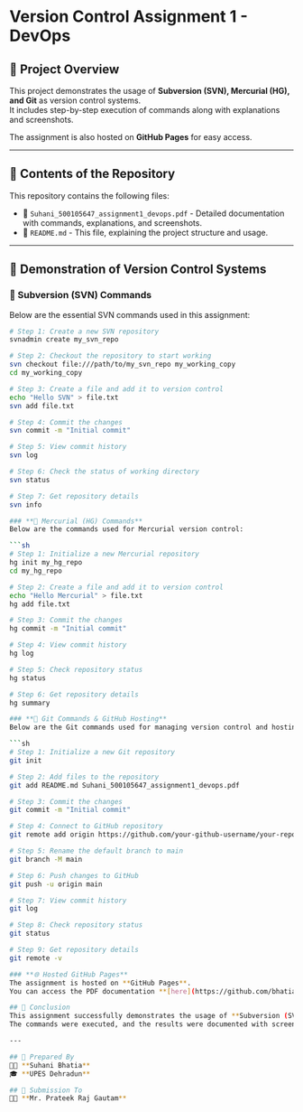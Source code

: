 # Version Control Assignment 1 - DevOps

## 📌 Project Overview  
This project demonstrates the usage of **Subversion (SVN), Mercurial (HG), and Git** as version control systems.  
It includes step-by-step execution of commands along with explanations and screenshots.  

The assignment is also hosted on **GitHub Pages** for easy access.  

---

## 📂 Contents of the Repository  
This repository contains the following files:  
- 📄 `Suhani_500105647_assignment1_devops.pdf` - Detailed documentation with commands, explanations, and screenshots.  
- 📜 `README.md` - This file, explaining the project structure and usage.  

---

## 🚀 Demonstration of Version Control Systems  

### **🔹 Subversion (SVN) Commands**  
Below are the essential SVN commands used in this assignment:  
```sh
# Step 1: Create a new SVN repository  
svnadmin create my_svn_repo  

# Step 2: Checkout the repository to start working  
svn checkout file:///path/to/my_svn_repo my_working_copy  
cd my_working_copy  

# Step 3: Create a file and add it to version control  
echo "Hello SVN" > file.txt  
svn add file.txt  

# Step 4: Commit the changes  
svn commit -m "Initial commit"  

# Step 5: View commit history  
svn log  

# Step 6: Check the status of working directory  
svn status  

# Step 7: Get repository details  
svn info  

### **🔹 Mercurial (HG) Commands**  
Below are the commands used for Mercurial version control:  

```sh
# Step 1: Initialize a new Mercurial repository  
hg init my_hg_repo  
cd my_hg_repo  

# Step 2: Create a file and add it to version control  
echo "Hello Mercurial" > file.txt  
hg add file.txt  

# Step 3: Commit the changes  
hg commit -m "Initial commit"  

# Step 4: View commit history  
hg log  

# Step 5: Check repository status  
hg status  

# Step 6: Get repository details  
hg summary  

### **🔹 Git Commands & GitHub Hosting**  
Below are the Git commands used for managing version control and hosting the repository on GitHub:  

```sh
# Step 1: Initialize a new Git repository  
git init  

# Step 2: Add files to the repository  
git add README.md Suhani_500105647_assignment1_devops.pdf  

# Step 3: Commit the changes  
git commit -m "Initial commit"  

# Step 4: Connect to GitHub repository  
git remote add origin https://github.com/your-github-username/your-repo.git  

# Step 5: Rename the default branch to main  
git branch -M main  

# Step 6: Push changes to GitHub  
git push -u origin main  

# Step 7: View commit history  
git log  

# Step 8: Check repository status  
git status  

# Step 9: Get repository details  
git remote -v  

### **🌐 Hosted GitHub Pages**  
The assignment is hosted on **GitHub Pages**.  
You can access the PDF documentation **[here](https://github.com/bhatiasuhani/devops_repo/blob/main/suhani_500105647_Assignment1_devops.pdf)**. 

## 🎯 Conclusion  
This assignment successfully demonstrates the usage of **Subversion (SVN), Mercurial (HG), and Git** for version control.  
The commands were executed, and the results were documented with screenshots.  

---

## 📌 Prepared By  
👩‍💻 **Suhani Bhatia**  
🎓 **UPES Dehradun**  

## 📌 Submission To  
👨‍🏫 **Mr. Prateek Raj Gautam**  



